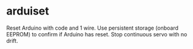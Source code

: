 arduiset
========

Reset Arduino with code and 1 wire. Use persistent storage (onboard EEPROM) to confirm if Arduino has reset. Stop continuous servo with no drift.
